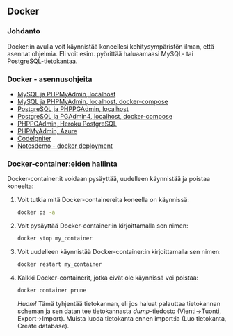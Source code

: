 ## Docker

### Johdanto

Docker:in avulla voit käynnistää koneellesi kehitysympäristön ilman, että asennat ohjelmia. Eli voit esim. pyörittää haluaamaasi MySQL- tai PostgreSQL-tietokantaa.

### Docker - asennusohjeita

- [MySQL ja PHPMyAdmin, localhost](mysql.html)
- [MySQL ja PHPMyAdmin, localhost, docker-compose](mysql-phpmyadmin.html)
- [PostgreSQL ja PHPPGAdmin, localhost](postgres.html)
- [PostgreSQL ja PGAdmin4, localhost, docker-compose](postgres-pgadmin4.html)
- [PHPPGAdmin, Heroku PostgreSQL](postgres-heroku.html)
- [PHPMyAdmin, Azure](phpmyadmin-remote.html)
- [CodeIgniter](codeigniter.html)
- [Notesdemo - docker deployment](notesdemo.html)

### Docker-container:eiden hallinta

Docker-container:it voidaan pysäyttää, uudelleen käynnistää ja poistaa koneelta:

1. Voit tutkia mitä Docker-containereita koneella on käynnissä:

    ```cmd
    docker ps -a
    ```

2. Voit pysäyttää Docker-container:in kirjoittamalla sen nimen:

    ```cmd
    docker stop my_container
    ```

3. Voit uudelleen käynnistää Docker-container:in kirjoittamalla sen nimen:

    ```cmd
    docker restart my_container
    ```

4. Kaikki Docker-containerit, jotka eivät ole käynnissä voi poistaa:

    ```cmd
    docker container prune
    ```

    *Huom!* Tämä tyhjentää tietokannan, eli jos haluat palauttaa tietokannan scheman ja sen datan tee tietokannasta *dump*-tiedosto (Vienti->Tuonti, Export->Import). Muista luoda tietokanta ennen import:ia (Luo tietokanta, Create database).
